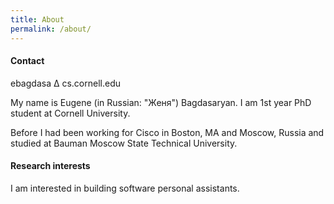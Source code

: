 ```yaml
---
title: About
permalink: /about/
---
```


#### Contact

ebagdasa ∆ cs.cornell.edu

My name is Eugene (in Russian: "Женя") Bagdasaryan. I am 1st year PhD student at Cornell University.

Before I had been working for Cisco in Boston, MA and Moscow, Russia and studied at Bauman Moscow State Technical University.

#### Research interests

I am interested in building software personal assistants.
